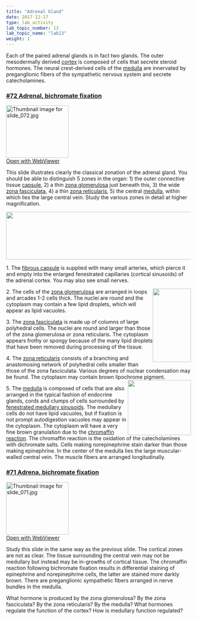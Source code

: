 ```yaml
---
title: "Adrenal Gland"
date: 2017-12-17
type: lab_activity
lab_topic_number: 13
lab_topic_name: "lab13"
weight: 1
---
```

<div class="entrybody">
						<p>Each of the paired adrenal glands is in fact two glands.  The outer mesodermally derived <u>cortex</u> is composed of cells that secrete steroid hormones.  The neural crest-derived cells of the <u>medulla</u> are innervated by preganglionic fibers of the sympathetic nervous system and secrete catecholamines.  </p>

<h3><u><b>#72 Adrenal, bichromate fixation</b></u></h3>

<div class="thumbnail"> <a href="http://virtualslides.cumc.columbia.edu/72.svs/view.apml?" target="_blank"><img alt="Thumbnail image for slide_072.jpg" src="/assets/images/slide_072-thumb-170x143-1563.jpg" width="170" height="143" class="mt-image-left"></a><br><a href="http://virtualslides.cumc.columbia.edu/72.svs/view.apml?" target="_blank">Open with WebViewer</a></div>

This slide illustrates clearly the classical zonation of the adrenal gland. You should be able to distinguish 5 zones in the organ: 1) the outer connective tissue <u>capsule</u>, 2) a thin <u>zona glomerulosa</u> just beneath this, 3) the wide <u>zona fasciculata</u>, 4) a thin <u>zona reticularis</u>, 5) the central <u>medulla</u>, within which lies the large central vein. Study the various zones in detail at higher magnification.<br>
<div style="text-align: center;"><img src="/assets/images/72%20adrenal%20-%20zones.jpg" style="width:630px; height:130px;"></div>

<p>1. The <u>fibrous capsule</u> is supplied with many small arteries, which pierce it and empty into the enlarged fenestrated capillaries (cortical sinusoids) of the adrenal cortex. You may also see small nerves.</p>

<p><img src="/assets/images/72%20adrenal%20-%20capsule%2C%20glomerulosa%2C%20fasciculata.jpg" style="width:104px; height:200px; float:right;">2. The cells of the <u>zona glomerulosa</u> are arranged in loops and arcades 1-2 cells thick. The nuclei are round and the cytoplasm may contain a few lipid droplets, which will appear as lipid vacuoles.</p>

<p>3. The <u>zona fasciculata</u> is made up of columns of large polyhedral cells. The nuclei are round and larger than those of the zona glomerulosa or zona reticularis. The cytoplasm appears frothy or spongy because of the many lipid droplets that have been removed during processing of the tissue.</p>

<p>4. The <u>zona reticularis</u> consists of a branching and anastomosing network of polyhedral cells smaller than those of the zona fasciculata. Various degrees of nuclear condensation may be found. The cytoplasm may contain brown lipochrome pigment. <img src="/assets/images/72%20adrenal%20-%20reticularis%2C%20medulla.jpg" style="width:172px; height:150px; float:right;"></p>

<p>5. The <u>medulla</u> is composed of cells that are also arranged in the typical fashion of endocrine glands, cords and clumps of cells surrounded by <u>fenestrated medullary sinusoids</u>. The medullary cells do not have lipid vacuoles, but if fixation is not prompt autodigestion vacuoles may appear in the cytoplasm. The cytoplasm will have a very fine brown granulation due to the <u>chromaffin reaction</u>. The chromaffin reaction is the oxidation of the catecholamines with dichromate salts. Cells making norepinephrine stain darker than those making epinephrine. In the center of the medulla lies the large muscular-walled central vein. The muscle fibers are arranged longitudinally.</p>

<h3><u><b>#71 Adrena, bichromate fixation</b></u></h3>

<div class="thumbnail"> <a href="http://virtualslides.cumc.columbia.edu/71.svs/view.apml?" target="_blank"><img alt="Thumbnail image for slide_071.jpg" src="/assets/images/slide_071-thumb-170x143-1560.jpg" width="170" height="143" class="mt-image-left"></a><br><a href="http://virtualslides.cumc.columbia.edu/71.svs/view.apml?" target="_blank">Open with WebViewer</a></div>

<p>Study this slide in the same way as the previous slide.  The cortical zones are not as clear. The tissue surrounding the central vein may not be medullary but instead may be in-growths of cortical tissue.  The chromaffin reaction following bichromate fixation results in differential staining of epinephrine and norepinephrine cells, the latter are stained more darkly brown. There are preganglionic sympathetic fibers arranged in nerve bundles in the medulla.  </p>

<p>What hormone is produced by the zona glomerulosa? By the zona fasciculata? By the zona reticularis? By the medulla? What hormones regulate the function of the cortex? How is medullary function regulated?</p>
						
						
</div>

